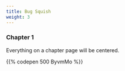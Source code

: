 ```yaml
---
title: Bug Squish 
weight: 3
---
```


### Chapter 1

Everything on a chapter page will be centered.

{{% codepen 500 ByvmMo %}}

